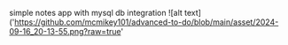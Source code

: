 simple notes app with mysql db integration
![alt text]('https://github.com/mcmikey101/advanced-to-do/blob/main/asset/2024-09-16_20-13-55.png?raw=true'
